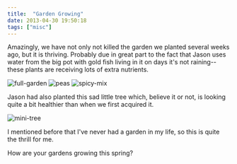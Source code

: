 ```yaml
---
title:  "Garden Growing"
date: 2013-04-30 19:50:18
tags: ["misc"]
---
```

Amazingly, we have not only not killed the garden we planted several weeks ago, but it is thriving. Probably due in great part to the fact that Jason uses water from the big pot with gold fish living in it on days it's not raining--these plants are receiving lots of extra nutrients.

![full-garden](/uploads/2013/04/full-garden.jpg)
![peas](/uploads/2013/04/peas.jpg)
![spicy-mix](/uploads/2013/04/spicy-mix.jpg)

Jason had also planted this sad little tree which, believe it or not, is looking quite a bit healthier than when we first acquired it.

![mini-tree](/uploads/2013/04/mini-tree.jpg)

I mentioned before that I've never had a garden in my life, so this is quite the thrill for me.

How are your gardens growing this spring?
